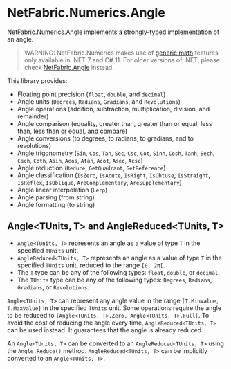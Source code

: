 ﻿# NetFabric.Numerics.Angle

NetFabric.Numerics.Angle implements a strongly-typed implementation of an angle. 

> WARNING: 
> NetFabric.Numerics makes use of [generic math](https://learn.microsoft.com/en-us/dotnet/standard/generics/math) features only available in .NET 7 and C# 11.
> For older versions of .NET, please check [NetFabric.Angle](https://github.com/NetFabric/NetFabric.Angle) instead.

This library provides:
- Floating point precision (`float`, `double`, and `decimal`)
- Angle units (`Degrees`, `Radians`, `Gradians`, and `Revolutions`)
- Angle operations (addition, subtraction, multiplication, division, and remainder)
- Angle comparison (equality, greater than, greater than or equal, less than, less than or equal, and compare)
- Angle conversions (to degrees, to radians, to gradians, and to revolutions)
- Angle trigonometry (`Sin`, `Cos`, `Tan`, `Sec`, `Csc`, `Cot`, `Sinh`, `Cosh`, `Tanh`, `Sech`, `Csch`, `Coth`, `Asin`, `Acos`, `Atan`, `Acot`, `Asec`, `Acsc`)
- Angle reduction (`Reduce`, `GetQuadrant`, `GetReference`)
- Angle classification (`IsZero`, `IsAcute`, `IsRight`, `IsObtuse`, `IsStraight`, `IsReflex`, `IsOblique`, `AreComplementary`, `AreSupplementary`)
- Angle linear interpolation (`Lerp`)
- Angle parsing (from string)
- Angle formatting (to string)

## Angle<TUnits, T> and AngleReduced<TUnits, T>

- `Angle<TUnits, T>` represents an angle as a value of type `T` in the specified `TUnits` unit. 
- `AngleReduced<TUnits, T>` represents an angle as a value of type `T` in the specified `TUnits` unit, reduced to the range `[0, 2π[`.
- The `T` type can be any of the following types: `float`, `double`, or `decimal`.
- The `TUnits` type can be any of the following types: `Degrees`, `Radians`, `Gradians`, or `Revolutions`.

`Angle<TUnits, T>` can represent any angle value in the range `[T.MinValue, T.MaxValue]` in the specified `TUnits` unit. Some operations require the angle to be reduced to `[Angle<TUnits, T>.Zero, Angle<TUnits, T>.Full[`. 
To avoid the cost of reducing the angle every time, `AngleReduced<TUnits, T>` can be used instead. It guarantees that the angle is already reduced. 

An `Angle<TUnits, T>` can be converted to an `AngleReduced<TUnits, T>` using the `Angle.Reduce()` method.
`AngleReduced<TUnits, T>` can be implicitly converted to an `Angle<TUnits, T>`.








